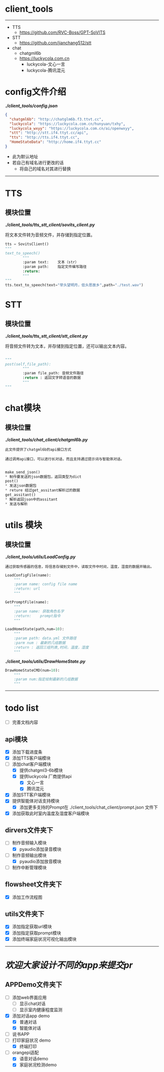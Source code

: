 # client_tools
***
* TTS
  * https://github.com/RVC-Boss/GPT-SoVITS
* STT
  * https://github.com/jianchang512/stt
* chat
  * chatgml6b
  * https://luckycola.com.cn
    * luckycola-文心一言
    * luckycola-腾讯混元
# config文件介绍
***./client_tools/config.json***
```json
{
  "chatgml6b": "http://chatglm6b.f3.ttvt.cc",
  "luckycola": "https://luckycola.com.cn/hunyuan/txhy",
  "luckycola_wxyy": "https://luckycola.com.cn/ai/openwxyy",
  "stt": "http://stt.if4.ttyt.cc/api",
  "tts": "http://tts.if4.ttyt.cc",
  "HomeStateData": "http://home.if4.ttyt.cc"
}
```
* 此为默认地址
* 若自己有域名进行更改的话
  * 将自己的域名对其进行替换
***

# TTS
## 模块位置
***./client_tools/tts_stt_client/sovits_client.py***

  将文本文件转为音频文件，并存储到指定位置。
```python
tts = SovitsClient()
"""
text_to_speech()
        """
        :param text:    文本（str）
        :param path:    指定文件编写路径
        :return:
        """
"""
tts.text_to_speech(text="举头望明月，低头思故乡",path="./test.wav")
```

# STT
## 模块位置
***./client_tools/tts_stt_client/stt_client.py***

  将音频文件转为文本，并存储到指定位置，还可以输出文本内容。

```python

"""
post(self,file_path):
        """
        :param file_path: 音频文件路径
        :return : 返回文字转语音的数据
        """
"""
```

# chat模块
## 模块位置
***./client_tools/chat_client/chatgml6b.py***

    此文件提供了chatgml6b的api接口方式
  
    通过调用api接口，可以进行长对话，而且支持通过提示词与智能体对话。
```python
  
make_send_json()
* 制作要发送的json数据包，返回类型为dict
post()
* 发送json数据包
* reture 经过get_assitant解析过的数据
get_assitant()
* 解析返回json中的assitant
* 发送与解析
```
# utils 模块
## 模块位置
***./client_tools/utils/LoadConfig.py***

    通过获取传感器的信息，将信息存储到文件中，读取文件中时间，温度，湿度的数据并输出。
```python 
LoadConfigFile(name):
    """
    :param name: config file name
    :return: url
    """

GetPromptFile(name):
    """
    :param name: 获取角色名字
    :return:    prompt指令
    """

LoadHomeState(path,num=10):
    """
    :param path: data.yml 文件路径
    :parm num : 最新的几组数据
    :return : 返回三组列表,时间，温度，湿度
    """

```
***./client_tools/utils/DrawHomeState.py***
```python
DrawHomeStateCMD(num=10):
    """
    :param num:指定绘制最新的几组数据
    """
```

***
# todo list
- [ ] 完善文档内容
## api模块
- [x] 添加下载进度条
- [x] 添加TTS客户端模块
- [ ] 添加chat客户端模块
  - [x] 提供chatgml3-6b模块
  - [x] 提供luckycola 厂商提供api
    - [x] 文心一言
    - [x] 腾讯混元
- [x] 添加STT客户端模块
- [x] 提供智能体对话支持模块
  - [x] 添加更多支持的Prompt在 ./client_tools/chat_client/prompt.json 文件下
- [x] 添加获取此时室内温度及湿度客户端模块
## dirvers文件夹下
- [ ] 制作音频输入模块
  - [x] pyaudio添加录音模块
- [ ] 制作音频输出模块
    - [x] pyaudio添加放音模块
- [ ] 制作中断管理模块
## flowsheet文件夹下
- [x] 添加工作流程图
## utils文件夹下  
- [x] 添加指定获取url模块
- [x] 添加指定获取prompt模块
- [x] 添加终端家庭状况可视化输出模块
***
# ***欢迎大家设计不同的app来提交pr***
## APPDemo文件夹下
- [ ] 添加web界面应用
  - [ ] 显示chat对话
  - [ ] 显示室内健康程度监测
- [x] 添加对话app demo
  - [x] 普通对话
  - [x] 智能体对话
- [ ] 说书APP
- [ ] 打印家庭状况 demo
  - [x] 终端打印 
- [ ] orangepi适配
  - [x] 语音对话demo
  - [x] 家庭状况检测demo 
